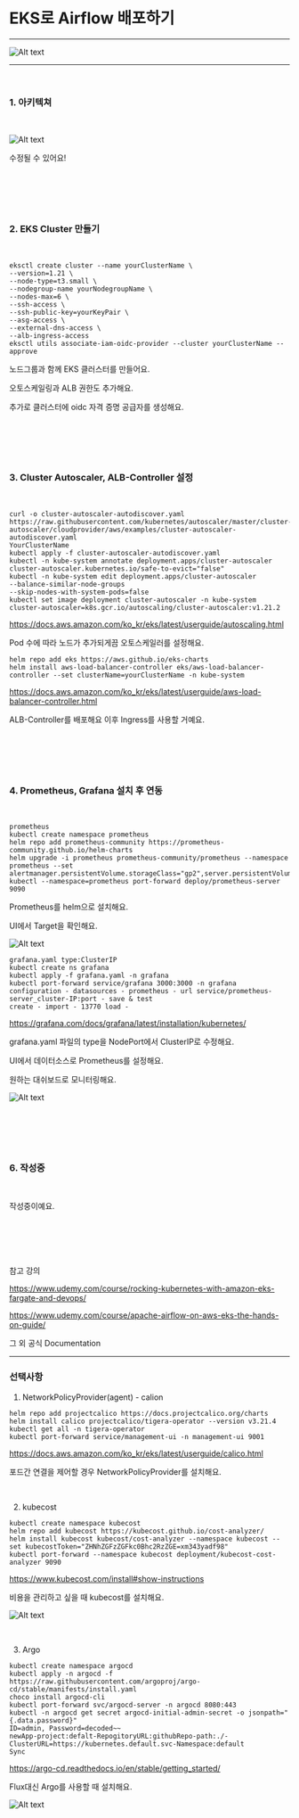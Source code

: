 EKS로 Airflow 배포하기
=============
---

![Alt text](./images/architecture.jpg)

---
<br/>

### 1. 아키텍쳐
   
   <br/>

   ![Alt text](./images/architecture.jpg)

   수정될 수 있어요!


<br/>
<br/>
<br/>
<br/> 

###  2. EKS Cluster 만들기

   <br/>

   ```
   eksctl create cluster --name yourClusterName \
   --version=1.21 \
   --node-type=t3.small \
   --nodegroup-name yourNodegroupName \
  --nodes-max=6 \
  --ssh-access \
  --ssh-public-key=yourKeyPair \
  --asg-access \
  --external-dns-access \
  --alb-ingress-access
eksctl utils associate-iam-oidc-provider --cluster yourClusterName --approve
   ```
   
   노드그룹과 함께 EKS 클러스터를 만들어요.
   
   오토스케일링과 ALB 권한도 추가해요.

   추가로 클러스터에 oidc 자격 증명 공급자를 생성해요.
  
<br/>
<br/>
<br/>
<br/> 

###  3. Cluster Autoscaler, ALB-Controller 설정
   
   <br/>
   
   ```
   curl -o cluster-autoscaler-autodiscover.yaml https://raw.githubusercontent.com/kubernetes/autoscaler/master/cluster-autoscaler/cloudprovider/aws/examples/cluster-autoscaler-autodiscover.yaml
YourClusterName
kubectl apply -f cluster-autoscaler-autodiscover.yaml
kubectl -n kube-system annotate deployment.apps/cluster-autoscaler cluster-autoscaler.kubernetes.io/safe-to-evict="false" 
kubectl -n kube-system edit deployment.apps/cluster-autoscaler
--balance-similar-node-groups
--skip-nodes-with-system-pods=false
kubectl set image deployment cluster-autoscaler -n kube-system cluster-autoscaler=k8s.gcr.io/autoscaling/cluster-autoscaler:v1.21.2
  ```
  https://docs.aws.amazon.com/ko_kr/eks/latest/userguide/autoscaling.html

Pod 수에 따라 노드가 추가되게끔 오토스케일러를 설정해요.

```
helm repo add eks https://aws.github.io/eks-charts
helm install aws-load-balancer-controller eks/aws-load-balancer-controller --set clusterName=yourClusterName -n kube-system
```
https://docs.aws.amazon.com/ko_kr/eks/latest/userguide/aws-load-balancer-controller.html

ALB-Controller를 배포해요 이후 Ingress를 사용할 거예요.

<br/>
<br/>
<br/>
<br/> 

###  4. Prometheus, Grafana 설치 후 연동
   
   <br/>

   ```
   prometheus
kubectl create namespace prometheus
helm repo add prometheus-community https://prometheus-community.github.io/helm-charts
helm upgrade -i prometheus prometheus-community/prometheus --namespace prometheus --set alertmanager.persistentVolume.storageClass="gp2",server.persistentVolume.storageClass="gp2"
kubectl --namespace=prometheus port-forward deploy/prometheus-server 9090
   ```
   Prometheus를 helm으로 설치해요.

   UI에서 Target을 확인해요.

   ![Alt text](./images/architecture.jpg)   


   ```
grafana.yaml type:ClusterIP
kubectl create ns grafana
kubectl apply -f grafana.yaml -n grafana
kubectl port-forward service/grafana 3000:3000 -n grafana
configuration - datasources - prometheus - url service/prometheus-server_cluster-IP:port - save & test
create - import - 13770 load - 
   ```
   https://grafana.com/docs/grafana/latest/installation/kubernetes/

   grafana.yaml 파일의 type을 NodePort에서 ClusterIP로 수정해요.

   UI에서 데이터소스로 Prometheus를 설정해요.

   원하는 대쉬보드로 모니터링해요.

   ![Alt text](./images/architecture.jpg)   

<br/>
<br/>
<br/>
<br/> 

###  6. 작성중
   
   <br/>

  작성중이예요.

  <br/>
<br/>
<br/>
<br/> 

참고 강의

https://www.udemy.com/course/rocking-kubernetes-with-amazon-eks-fargate-and-devops/

https://www.udemy.com/course/apache-airflow-on-aws-eks-the-hands-on-guide/

그 외 공식 Documentation


---

### 선택사항

1. NetworkPolicyProvider(agent) - calion

```
helm repo add projectcalico https://docs.projectcalico.org/charts
helm install calico projectcalico/tigera-operator --version v3.21.4
kubectl get all -n tigera-operator
kubectl port-forward service/management-ui -n management-ui 9001
```

https://docs.aws.amazon.com/ko_kr/eks/latest/userguide/calico.html

포드간 연결을 제어할 경우 NetworkPolicyProvider를 설치해요.

  <br/>

2. kubecost

```
kubectl create namespace kubecost
helm repo add kubecost https://kubecost.github.io/cost-analyzer/
helm install kubecost kubecost/cost-analyzer --namespace kubecost --set kubecostToken="ZHNhZGFzZGFkc0Bhc2RzZGE=xm343yadf98"
kubectl port-forward --namespace kubecost deployment/kubecost-cost-analyzer 9090
```

https://www.kubecost.com/install#show-instructions

비용을 관리하고 싶을 때 kubecost를 설치해요.

![Alt text](./images/kubecost_dashboard.jpg)

  <br/>

3. Argo

```
kubectl create namespace argocd
kubectl apply -n argocd -f https://raw.githubusercontent.com/argoproj/argo-cd/stable/manifests/install.yaml
choco install argocd-cli
kubectl port-forward svc/argocd-server -n argocd 8080:443
kubectl -n argocd get secret argocd-initial-admin-secret -o jsonpath="{.data.password}"
ID=admin, Password=decoded~~
newApp-project:defalt-RepogitoryURL:githubRepo-path:./-ClusterURL=https://kubernetes.default.svc-Namespace:default
Sync
```

https://argo-cd.readthedocs.io/en/stable/getting_started/

Flux대신 Argo를 사용할 때 설치해요.

![Alt text](./images/kubecost_dashboard.jpg)



